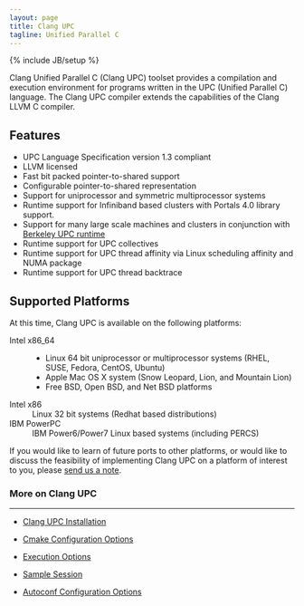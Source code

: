 ```yaml
---
layout: page
title: Clang UPC
tagline: Unified Parallel C
---
```

{% include JB/setup %}

Clang Unified Parallel C (Clang UPC) toolset provides a compilation and
execution environment for programs written in the UPC (Unified Parallel C)
language. The Clang UPC compiler extends the capabilities of the Clang LLVM
C compiler.

## Features

* UPC Language Specification version 1.3 compliant
* LLVM licensed
* Fast bit packed pointer-to-shared support
* Configurable pointer-to-shared representation
* Support for uniprocessor and symmetric multiprocessor systems
* Runtime support for Infiniband based clusters with Portals 4.0 library support.
* Support for many large scale machines and clusters in conjunction with [Berkeley UPC runtime](http://upc.lbl.gov) 
* Runtime support for UPC collectives
* Runtime support for UPC thread affinity via Linux scheduling affinity and NUMA package
* Runtime support for UPC thread backtrace 

## Supported Platforms

At this time, Clang UPC is available on the following platforms:

<dl>
<dt>Intel x86_64</dt>
<dd>
<ul><li>Linux 64 bit uniprocessor or multiprocessor systems (RHEL, SUSE, Fedora, CentOS, Ubuntu)</li>
    <li>Apple Mac OS X system (Snow Leopard, Lion, and Mountain Lion)</li>
    <li>Free BSD, Open BSD, and Net BSD platforms</li>
</ul>
</dd>
<dt>Intel x86</dt>
<dd>Linux 32 bit systems (Redhat based distributions)</dd>
<dt>IBM PowerPC</dt>
<dd>IBM Power6/Power7 Linux based systems (including PERCS)</dd>
</dl>

If you would like to learn of future ports to other platforms, or
would like to discuss the feasibility of implementing Clang UPC
on a platform of interest to you, please [send us a note](/contact.html).

### More on Clang UPC
- - - -
* [Clang UPC Installation](/clang-upc/install.html)

* [Cmake Configuration Options](/clang-upc/config-options.html)

* [Execution Options](/clang-upc/execution.html)

* [Sample Session](/clang-upc/sample.html)

* [Autoconf Configuration Options](/clang-upc/autoconf-options.html)
